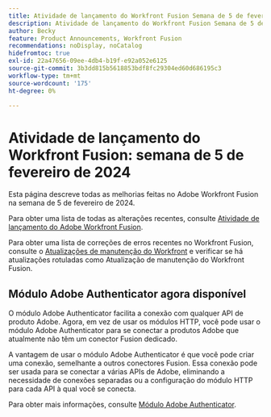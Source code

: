 ```yaml
---
title: Atividade de lançamento do Workfront Fusion Semana de 5 de fevereiro de 2024
description: Atividade de lançamento do Workfront Fusion Semana de 5 de fevereiro de 2024
author: Becky
feature: Product Announcements, Workfront Fusion
recommendations: noDisplay, noCatalog
hidefromtoc: true
exl-id: 22a47656-09ee-4db4-b19f-e92a052e6125
source-git-commit: 3b3dd815b5618853bdf8fc29304ed60d686195c3
workflow-type: tm+mt
source-wordcount: '175'
ht-degree: 0%

---
```


# Atividade de lançamento do Workfront Fusion: semana de 5 de fevereiro de 2024

Esta página descreve todas as melhorias feitas no Adobe Workfront Fusion na semana de 5 de fevereiro de 2024.

Para obter uma lista de todas as alterações recentes, consulte [Atividade de lançamento do Adobe Workfront Fusion](../../../product-announcements/product-releases/fusion-release-activity/fusion-release-activity.md).

Para obter uma lista de correções de erros recentes no Workfront Fusion, consulte o [Atualizações de manutenção do Workfront](https://experienceleague.adobe.com/docs/workfront-known-issues/releases/current-updates.html) e verificar se há atualizações rotuladas como Atualização de manutenção do Workfront Fusion.

## Módulo Adobe Authenticator agora disponível

O módulo Adobe Authenticator facilita a conexão com qualquer API de produto Adobe. Agora, em vez de usar os módulos HTTP, você pode usar o módulo Adobe Authenticator para se conectar a produtos Adobe que atualmente não têm um conector Fusion dedicado.

A vantagem de usar o módulo Adobe Authenticator é que você pode criar uma conexão, semelhante a outros conectores Fusion. Essa conexão pode ser usada para se conectar a várias APIs de Adobe, eliminando a necessidade de conexões separadas ou a configuração do módulo HTTP para cada API à qual você se conecta.

Para obter mais informações, consulte [Módulo Adobe Authenticator](/help/quicksilver/workfront-fusion/apps-and-their-modules/adobe-authenticator-modules.md).
